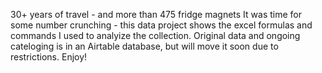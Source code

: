 30+ years of travel - and more than 475 fridge magnets
It was time for some number crunching - this data project shows the excel formulas and commands I used to analyize the collection.
Original data and ongoing cateloging is in an Airtable database, but will move it soon due to restrictions.
Enjoy!

